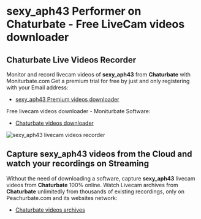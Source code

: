 # sexy_aph43 Performer on Chaturbate - Free LiveCam videos downloader

## Chaturbate Live Videos Recorder

Monitor and record livecam videos of **sexy_aph43** from **Chaturbate** with Moniturbate.com
Get a premium trial for free by just and only registering with your Email address:
* [sexy_aph43 Premium videos downloader](https://moniturbate.com/request-demo-licence-key.html)

Free livecam videos downloader - Moniturbate Software:
* [Chaturbate videos downloader](https://moniturbate.com/moniturbate-download-software.html)

![sexy_aph43 livecam videos recorder](https://peachurnet.com/templates/moniturbate-software.png)


## Capture sexy_aph43 videos from the Cloud and watch your recordings on Streaming

Without the need of downloading a software, capture **sexy_aph43** livecam videos from **Chaturbate** 100% online.
Watch Livecam archives from **Chaturbate** unlimitedly from thousands of existing recordings, only on Peachurbate.com and its websites network:
* [Chaturbate videos archives](https://peachurnet.com/)